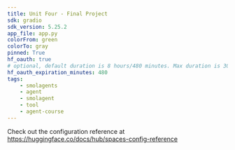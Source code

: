 ```yaml
---
title: Unit Four - Final Project
sdk: gradio
sdk_version: 5.25.2
app_file: app.py
colorFrom: green
colorTo: gray
pinned: True
hf_oauth: true
# optional, default duration is 8 hours/480 minutes. Max duration is 30 days/43200 minutes.
hf_oauth_expiration_minutes: 480
tags:
    - smolagents
    - agent
    - smolagent
    - tool
    - agent-course
---
```


Check out the configuration reference at https://huggingface.co/docs/hub/spaces-config-reference